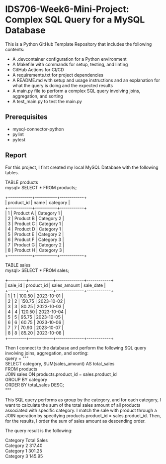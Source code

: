 # IDS706-Week6-Mini-Project: Complex SQL Query for a MySQL Database

This is a Python GitHub Template Repository that includes the following contents:
- A .devcontainer configuration for a Python environment
- A Makefile with commands for setup, testing, and linting
- GitHub Actions for CI/CD
- A requirements.txt for project dependencies
- A README.md with setup and usage instructions and an explanation for what the query is doing and the expected results
- A main.py file to perform a complex SQL query involving joins, aggregation, and sorting
- A test_main.py to test the main.py
  
## Prerequisites

- mysql-connector-python
- pylint
- pytest

## Report

For this project, I first created my local MySQL Database with the following tables.  

TABLE products  
mysql> SELECT * FROM products;  
  
+------------+-----------+------------+  
| product_id | name      | category   |  
+------------+-----------+------------+  
|          1 | Product A | Category 1 |  
|          2 | Product B | Category 2 |  
|          3 | Product C | Category 1 |  
|          4 | Product D | Category 1 |  
|          5 | Product E | Category 2 |  
|          6 | Product F | Category 3 |  
|          7 | Product G | Category 2 |  
|          8 | Product H | Category 3 |  
+------------+-----------+------------+  
  
TABLE sales  
mysql> SELECT * FROM sales;  
  
+---------+------------+--------------+------------+  
| sale_id | product_id | sales_amount | sale_date  |  
+---------+------------+--------------+------------+  
|       1 |          1 |       100.50 | 2023-10-01 |  
|       2 |          2 |       150.75 | 2023-10-02 |  
|       3 |          3 |        80.25 | 2023-10-03 |  
|       4 |          4 |       120.50 | 2023-10-04 |  
|       5 |          5 |        95.75 | 2023-10-05 |  
|       6 |          6 |        60.75 | 2023-10-06 |  
|       7 |          7 |        70.90 | 2023-10-07 |  
|       8 |          8 |        85.20 | 2023-10-08 |  
+---------+------------+--------------+------------+  

Then I connect to the database and perform the following SQL query involving joins, aggregation, and sorting:  
query = """  
    SELECT category, SUM(sales_amount) AS total_sales  
    FROM products  
    JOIN sales ON products.product_id = sales.product_id  
    GROUP BY category  
    ORDER BY total_sales DESC;  
    """  

This SQL query performs as group by the category, and for each category, I want to calculate the sum of the total sales amount of all products associated with specific category. I match the sale with product through a JOIN operation by specifying products.product_id = sales.product_id. Then, for the results, I order the sum of sales amount as descending order.  
  
The query result is the following:  
  
Category        Total Sales  
Category 2              317.40  
Category 1              301.25  
Category 3              145.95  
